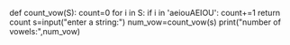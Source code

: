 def count_vow(S):
    count=0
    for i in S:
        if i in 'aeiouAEIOU':
            count+=1
            return count
s=input("enter a string:")
num_vow=count_vow(s)
print("number of vowels:",num_vow)
